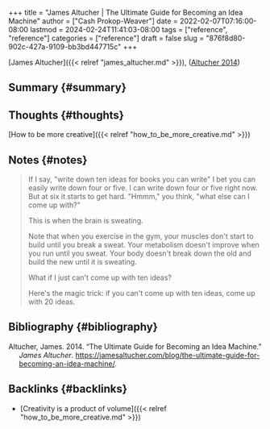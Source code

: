 +++
title = "James Altucher | The Ultimate Guide for Becoming an Idea Machine"
author = ["Cash Prokop-Weaver"]
date = 2022-02-07T07:16:00-08:00
lastmod = 2024-02-24T11:41:03-08:00
tags = ["reference", "reference"]
categories = ["reference"]
draft = false
slug = "876f8d80-902c-427a-9109-bb3bd447715c"
+++

[James Altucher]({{< relref "james_altucher.md" >}}), (<a href="#citeproc_bib_item_1">Altucher 2014</a>)


## Summary {#summary}


## Thoughts {#thoughts}

[How to be more creative]({{< relref "how_to_be_more_creative.md" >}})


## Notes {#notes}

> If I say, "write down ten ideas for books you can write" I bet you can easily write down four or five. I can write down four or five right now. But at six it starts to get hard. "Hmmm," you think, "what else can I come up with?"
>
> This is when the brain is sweating.
>
> Note that when you exercise in the gym, your muscles don't start to build until you break a sweat. Your metabolism doesn't improve when you run until you sweat. Your body doesn't break down the old and build the new until it is sweating.
>
> What if I just can't come up with ten ideas?
>
> Here's the magic trick: if you can't come up with ten ideas, come up with 20 ideas.


## Bibliography {#bibliography}

<style>.csl-entry{text-indent: -1.5em; margin-left: 1.5em;}</style><div class="csl-bib-body">
  <div class="csl-entry"><a id="citeproc_bib_item_1"></a>Altucher, James. 2014. “The Ultimate Guide for Becoming an Idea Machine.” <i>James Altucher</i>. <a href="https://jamesaltucher.com/blog/the-ultimate-guide-for-becoming-an-idea-machine/">https://jamesaltucher.com/blog/the-ultimate-guide-for-becoming-an-idea-machine/</a>.</div>
</div>


## Backlinks {#backlinks}

-   [Creativity is a product of volume]({{< relref "how_to_be_more_creative.md" >}})
